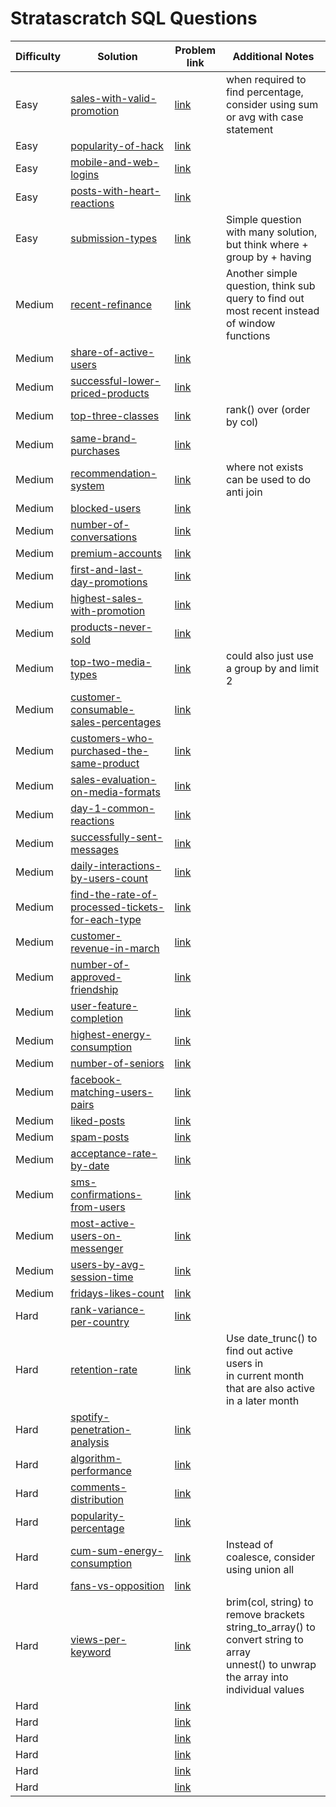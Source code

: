 # Stratascratch SQL Questions

| Difficulty | Solution                                                                                                 | Problem link                                                                                                                                                              | Additional Notes                                                                                                                                    |
|------------|----------------------------------------------------------------------------------------------------------|---------------------------------------------------------------------------------------------------------------------------------------------------------------------------|-----------------------------------------------------------------------------------------------------------------------------------------------------|
| Easy       | [sales-with-valid-promotion](sales-with-valid-promotion.sql)                                             | [link](https://platform.stratascratch.com/coding/2069-sales-with-valid-promotion?code_type=1)                                                                             | when required to find percentage, <br/>consider using sum or avg with case statement                                                                |
| Easy       | [popularity-of-hack](popularity-of-hack.sql)                                                             | [link](https://platform.stratascratch.com/coding/10061-popularity-of-hack?code_type=1)                                                                                    |                                                                                                                                                     |
| Easy       | [mobile-and-web-logins](mobile-and-web-logins.sql)                                                       | [link](https://platform.stratascratch.com/coding/2080-mobile-and-web-logins?code_type=1)                                                                                  |                                                                                                                                                     |
| Easy       | [posts-with-heart-reactions](posts-with-heart-reactions.sql)                                             | [link](https://platform.stratascratch.com/coding/10087-find-all-posts-which-were-reacted-to-with-a-heart?code_type=1)                                                     |                                                                                                                                                     |
| Easy       | [submission-types](submission-types.sql)                                                                 | [link](https://platform.stratascratch.com/coding/2002-submission-types?code_type=1)                                                                                       | Simple question with many solution, but think where + group by + having                                                                             |
| Medium     | [recent-refinance](recent-refinance.sql)                                                                 | [link](https://platform.stratascratch.com/coding/2003-recent-refinance-submissions?code_type=1)                                                                           | Another simple question, think sub query to find out most recent instead of window functions                                                        |
| Medium     | [share-of-active-users](share-of-active-users.sql)                                                       | [link](https://platform.stratascratch.com/coding/2005-share-of-active-users?code_type=1)                                                                                  |                                                                                                                                                     |
| Medium     | [successful-lower-priced-products](successful-lower-priced-products.sql)                                 | [link](https://platform.stratascratch.com/coding/2005-share-of-active-users?code_type=1)                                                                                  |                                                                                                                                                     |
| Medium     | [top-three-classes](top-three-classes.sql)                                                               | [link](https://platform.stratascratch.com/coding/2005-share-of-active-users?code_type=1)                                                                                  | rank() over (order by col)                                                                                                                          |
| Medium     | [same-brand-purchases](same-brand-purchases.sql)                                                         | [link](https://platform.stratascratch.com/coding/2071-customers-with-specific-brands?code_type=1)                                                                         |                                                                                                                                                     |
| Medium     | [recommendation-system](recommendation-system.sql)                                                       | [link](https://platform.stratascratch.com/coding/2081-recommendation-system?code_type=1)                                                                                  | where not exists can be used to do anti join                                                                                                        |
| Medium     | [blocked-users](blocked-users.sql)                                                                       | [link](https://platform.stratascratch.com/coding/2084-blocked-users?code_type=1)                                                                                          |                                                                                                                                                     |
| Medium     | [number-of-conversations](number-of-conversations.sql)                                                   | [link](https://platform.stratascratch.com/coding/2086-number-of-conversations?code_type=1)                                                                                |                                                                                                                                                     |
| Medium     | [premium-accounts](premium-accounts.sql)                                                                 | [link](https://platform.stratascratch.com/coding/2097-premium-acounts?code_type=1)                                                                                        |                                                                                                                                                     |
| Medium     | [first-and-last-day-promotions](first-and-last-day-promotions.sql)                                       | [link](https://platform.stratascratch.com/coding/2120-first-and-last-day?code_type=1)                                                                                     |                                                                                                                                                     |
| Medium     | [highest-sales-with-promotion](highest-sales-with-promotion.sql)                                         | [link](https://platform.stratascratch.com/coding/2121-highest-sales-with-promotions?code_type=1)                                                                          |                                                                                                                                                     |
| Medium     | [products-never-sold](products-never-sold.sql)                                                           | [link](https://platform.stratascratch.com/coding/2122-products-never-sold?code_type=1)                                                                                    |                                                                                                                                                     |
| Medium     | [top-two-media-types](top-two-media-types.sql)                                                           | [link](https://platform.stratascratch.com/coding/2124-top-two-media-types?code_type=1)                                                                                    | could also just use a group by and limit 2                                                                                                          |
| Medium     | [customer-consumable-sales-percentages](customer-consumable-sales-percentages.sql)                       | [link](https://platform.stratascratch.com/coding/2149-customer-consumable-sales-percentages?code_type=1)                                                                  |                                                                                                                                                     |
| Medium     | [customers-who-purchased-the-same-product](customers-who-purchased-the-same-product.sql)                 | [link](https://platform.stratascratch.com/coding/2150-customers-who-purchased-the-same-product?code_type=1)                                                               |                                                                                                                                                     |
| Medium     | [sales-evaluation-on-media-formats](sales-evaluation-on-media-formats.sql)                               | [link](https://platform.stratascratch.com/coding/2158-sales-evaluation-on-media-formats?code_type=1)                                                                      |                                                                                                                                                     |
| Medium     | [day-1-common-reactions](day-1-common-reactions.sql)                                                     | [link](https://platform.stratascratch.com/coding/9773-day-1-common-reactions?code_type=1)                                                                                 |                                                                                                                                                     |
| Medium     | [successfully-sent-messages](successfully-sent-messages.sql)                                             | [link](https://platform.stratascratch.com/coding/9777-successfully-sent-messages?code_type=1)                                                                             |                                                                                                                                                     |
| Medium     | [daily-interactions-by-users-count](daily-interactions-by-users-count.sql)                               | [link](https://platform.stratascratch.com/coding/9779-daily-interactions-by-users-count?code_type=1)                                                                      |                                                                                                                                                     |
| Medium     | [find-the-rate-of-processed-tickets-for-each-type](find-the-rate-of-processed-tickets-for-each-type.sql) | [link](https://platform.stratascratch.com/coding/9781-find-the-rate-of-processed-tickets-for-each-type?code_type=1)                                                       |                                                                                                                                                     |
| Medium     | [customer-revenue-in-march](customer-revenue-in-march.sql)                                               | [link](https://platform.stratascratch.com/coding/9782-customer-revenue-in-march?code_type=1)                                                                              |                                                                                                                                                     |
| Medium     | [number-of-approved-friendship](number-of-approved-friendship.sql)                                       | [link](https://platform.stratascratch.com/coding/9789-find-the-total-number-of-approved-friendship-requests-in-january-and-february?code_type=1)                          |                                                                                                                                                     |
| Medium     | [user-feature-completion](user-feature-completion.sql)                                                   | [link](https://platform.stratascratch.com/coding/9792-user-feature-completion?code_type=1)                                                                                |                                                                                                                                                     |
| Medium     | [highest-energy-consumption](highest-energy-consumption.sql)                                             | [link](https://platform.stratascratch.com/coding/10064-highest-energy-consumption?code_type=1)                                                                            |                                                                                                                                                     |
| Medium     | [number-of-seniors](number-of-seniors.sql)                                                               | [link](https://platform.stratascratch.com/coding/10065-find-whether-the-number-of-seniors-works-at-facebook-is-higher-than-its-number-of-usa-based-employees?code_type=1) |                                                                                                                                                     |
| Medium     | [facebook-matching-users-pairs](facebook-matching-users-pairs.sql)                                       | [link](https://platform.stratascratch.com/coding/10085-facebook-matching-users-pairs?code_type=1)                                                                         |                                                                                                                                                     |
| Medium     | [liked-posts](liked-posts.sql)                                                                           | [link](https://platform.stratascratch.com/coding/10088-liked-posts?code_type=1)                                                                                           |                                                                                                                                                     |
| Medium     | [spam-posts](spam-posts.sql)                                                                             | [link](https://platform.stratascratch.com/coding/10134-spam-posts?code_type=1)                                                                                            |                                                                                                                                                     |
| Medium     | [acceptance-rate-by-date](acceptance-rate-by-date.sql)                                                   | [link](https://platform.stratascratch.com/coding/10285-acceptance-rate-by-date?code_type=1)                                                                               |                                                                                                                                                     |
| Medium     | [sms-confirmations-from-users](sms-confirmations-from-users.sql)                                         | [link](https://platform.stratascratch.com/coding/10291-sms-confirmations-from-users?code_type=1)                                                                          |                                                                                                                                                     |
| Medium     | [most-active-users-on-messenger](most-active-users-on-messenger.sql)                                     | [link](https://platform.stratascratch.com/coding/10295-most-active-users-on-messenger?code_type=1)                                                                        |                                                                                                                                                     |
| Medium     | [users-by-avg-session-time](users-by-avg-session-time.sql)                                               | [link](https://platform.stratascratch.com/coding/10352-users-by-avg-session-time?code_type=1)                                                                             |                                                                                                                                                     |
| Medium     | [fridays-likes-count](fridays-likes-count.sql)                                                           | [link](https://platform.stratascratch.com/coding/10364-fridays-likes-count?code_type=1)                                                                                   |                                                                                                                                                     |
| Hard       | [rank-variance-per-country](rank-variance-per-country.sql)                                               | [link](https://platform.stratascratch.com/coding/2007-rank-variance-per-country/solutions?code_type=1)                                                                    |                                                                                                                                                     |
| Hard       | [retention-rate](retention-rate.sql)                                                                     | [link](https://platform.stratascratch.com/coding/2053-retention-rate?code_type=1)                                                                                         | Use date_trunc() to find out active users in  <br/>in current month that are also active in a later month                                           |
| Hard       | [spotify-penetration-analysis](spotify-penetration-analysis.sql)                                         | [link](https://platform.stratascratch.com/coding/10369-spotify-penetration-analysis?code_type=1)                                                                          |                                                                                                                                                     |
| Hard       | [algorithm-performance](algorithm-performance.sql)                                                       | [link](https://platform.stratascratch.com/coding/10350-algorithm-performance?code_type=1)                                                                                 |                                                                                                                                                     |
| Hard       | [comments-distribution](comments-distribution.sql)                                                       | [link](https://platform.stratascratch.com/coding/10297-comments-distribution?code_type=1)                                                                                 |                                                                                                                                                     |
| Hard       | [popularity-percentage](meta/popularity-percentage.sql)                                                  | [link](https://platform.stratascratch.com/coding/10284-popularity-percentage?code_type=1)                                                                                 |                                                                                                                                                     |
| Hard       | [cum-sum-energy-consumption](meta/cum-sum-energy-consumption.sql)                                        | [link](https://platform.stratascratch.com/coding/10084-cum-sum-energy-consumption?code_type=1)                                                                            | Instead of coalesce, consider using union all                                                                                                       |
| Hard       | [fans-vs-opposition](meta/fans-vs-opposition.sql)                                                        | [link](https://platform.stratascratch.com/coding/10062-fans-vs-opposition?code_type=1)                                                                                    |                                                                                                                                                     |
| Hard       | [views-per-keyword](meta/views-per-keyword.sql)                                                          | [link](https://platform.stratascratch.com/coding/9791-views-per-keyword?code_type=1)                                                                                      | brim(col, string) to remove brackets  <br/> string_to_array() to convert string to array  <br/> unnest() to unwrap the array into individual values |
| Hard       | [](meta/)                                                                                                | [link]()                                                                                                                                                                  |                                                                                                                                                     |
| Hard       | [](meta/)                                                                                                | [link]()                                                                                                                                                                  |                                                                                                                                                     |
| Hard       | [](meta/)                                                                                                | [link]()                                                                                                                                                                  |                                                                                                                                                     |
| Hard       | [](meta/)                                                                                                | [link]()                                                                                                                                                                  |                                                                                                                                                     |
| Hard       | [](meta/)                                                                                                | [link]()                                                                                                                                                                  |                                                                                                                                                     |
| Hard       | [](meta/)                                                                                                | [link]()                                                                                                                                                                  |                                                                                                                                                     |
